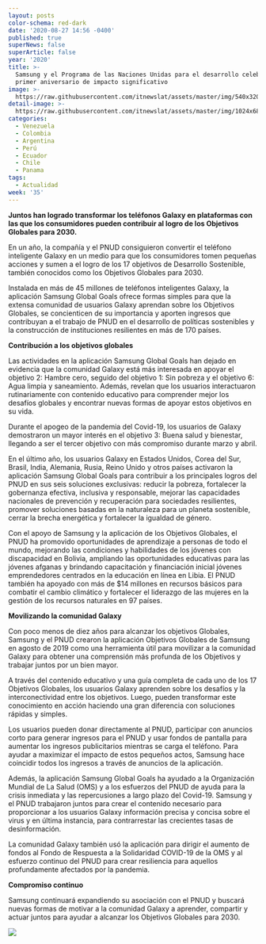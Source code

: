 ```yaml
---
layout: posts
color-schema: red-dark
date: '2020-08-27 14:56 -0400'
published: true
superNews: false
superArticle: false
year: '2020'
title: >-
  Samsung y el Programa de las Naciones Unidas para el desarrollo celebran su
  primer aniversario de impacto significativo
image: >-
  https://raw.githubusercontent.com/itnewslat/assets/master/img/540x320/CheckHand-p.jpg
detail-image: >-
  https://raw.githubusercontent.com/itnewslat/assets/master/img/1024x680/CheckHand-g.jpg
categories:
  - Venezuela
  - Colombia
  - Argentina
  - Perú
  - Ecuador
  - Chile
  - Panama
tags:
  - Actualidad
week: '35'
---
```

**Juntos han logrado transformar los teléfonos Galaxy en plataformas con las que los consumidores pueden contribuir al logro de los Objetivos Globales para 2030.**

En un año, la compañía y el PNUD consiguieron convertir el teléfono inteligente Galaxy en un medio para que los consumidores tomen pequeñas acciones y sumen a el logro de los 17 objetivos de Desarrollo Sostenible, también conocidos como los Objetivos Globales para 2030. 

Instalada en más de 45 millones de teléfonos inteligentes Galaxy, la aplicación Samsung Global Goals ofrece formas simples para que la extensa comunidad de usuarios Galaxy aprendan sobre los Objetivos Globales, se concienticen de su importancia y aporten ingresos que contribuyan a el trabajo de PNUD en el desarrollo de políticas sostenibles y la construcción de instituciones resilientes en más de 170 países. 

**Contribución a los objetivos globales**

Las actividades en la aplicación Samsung Global Goals han dejado en evidencia que la comunidad Galaxy está más interesada en apoyar el objetivo 2: Hambre cero, seguido del objetivo 1: Sin pobreza y el objetivo 6: Agua limpia y saneamiento. Además, revelan que los usuarios interactuaron rutinariamente con contenido educativo para comprender mejor los desafíos globales y encontrar nuevas formas de apoyar estos objetivos en su vida. 

Durante el apogeo de la pandemia del Covid-19, los usuarios de Galaxy demostraron un mayor interés en el objetivo 3: Buena salud y bienestar, llegando a ser el tercer objetivo con más compromiso durante marzo y abril. 

En el último año, los usuarios Galaxy en Estados Unidos, Corea del Sur, Brasil, India, Alemania, Rusia, Reino Unido y otros países activaron la aplicación Samsung Global Goals para contribuir a los principales logros del PNUD en sus seis soluciones exclusivas: reducir la pobreza, fortalecer la gobernanza efectiva, inclusiva  y responsable, mejorar las capacidades nacionales de prevención y recuperación para sociedades resilientes, promover soluciones basadas en la naturaleza para un planeta sostenible, cerrar la brecha energética y fortalecer la igualdad de género. 

Con el apoyo de Samsung y la aplicación de los Objetivos Globales, el PNUD ha promovido oportunidades de aprendizaje a personas de todo el mundo, mejorando las condiciones y habilidades de los jóvenes con discapacidad en Bolivia, ampliando las oportunidades educativas para las jóvenes afganas y brindando capacitación y financiación inicial jóvenes emprendedores centrados en la educación en línea en Libia. 
El PNUD también ha apoyado con más de $14 millones en recursos básicos para combatir el cambio climático y fortalecer el liderazgo de las mujeres en la gestión de los recursos naturales en 97 países. 

**Movilizando la comunidad Galaxy**

Con poco menos de diez años para alcanzar los objetivos Globales, Samsung y el PNUD crearon la aplicación Objetivos Globales de Samsung en agosto de 2019 como una herramienta útil para movilizar a la comunidad Galaxy para obtener una comprensión más profunda de los Objetivos y trabajar juntos por un bien mayor. 

A través del contenido educativo y una guía completa de cada uno de los 17 Objetivos Globales, los usuarios Galaxy aprenden sobre los desafíos y la interconectividad entre los objetivos. Luego, pueden transformar este conocimiento en acción haciendo una gran diferencia con soluciones rápidas y simples. 

Los usuarios pueden donar directamente al PNUD, participar con anuncios corto para generar ingresos para el PNUD y usar fondos de pantalla para aumentar los ingresos publicitarios mientras se carga el teléfono. Para ayudar a maximizar el impacto de estos pequeños actos, Samsung hace coincidir todos los ingresos a través de anuncios de la aplicación. 

Además, la aplicación Samsung Global Goals ha ayudado a la Organización Mundial de La Salud (OMS) y a los esfuerzos del PNUD de ayuda para la crisis inmediata y las repercusiones a largo plazo del Covid-19. Samsung y el PNUD trabajaron juntos para crear el contenido necesario para proporcionar a los usuarios Galaxy información precisa y concisa sobre el virus y en última instancia, para contrarrestar las crecientes tasas de desinformación. 

La comunidad Galaxy también usó la aplicación para dirigir el aumento de fondos al Fondo de Respuesta a la Solidaridad COVID-19 de la OMS y al esfuerzo continuo del PNUD para crear resiliencia para aquellos profundamente afectados por la pandemia. 

**Compromiso continuo**

Samsung continuará expandiendo su asociación con el PNUD y buscará nuevas formas de motivar a la comunidad Galaxy a aprender, compartir y actuar juntos para ayudar a alcanzar los Objetivos Globales para 2030.


<img src="https://tracker.metricool.com/c3po.jpg?hash=56f88a41e39ab42c063cc51676587a04"/>